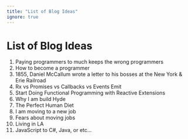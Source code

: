 ```yaml
---
title: "List of Blog Ideas"
ignore: true
---
```


# List of Blog Ideas

1. Paying programmers to much keeps the wrong programmers
1. How to become a programmer
1. 1855, Daniel McCallum wrote a letter to his bosses at the New York & Erie Railroad
1. Rx vs Promises vs Callbacks vs Events Emit
1. Start Doing Functional Programming with Reactive Extensions
1. Why I am build Hyde
1. The Perfect Human Diet
1. I am moving to a new job
1. Fears about moving jobs
1. Living in LA
1. JavaScript to C#, Java, or etc...
